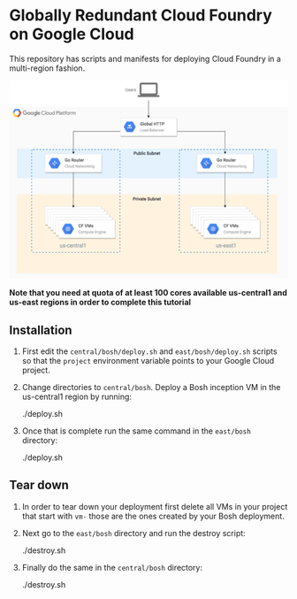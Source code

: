 # Globally Redundant Cloud Foundry on Google Cloud

This repository has scripts and manifests for deploying Cloud Foundry in a
multi-region fashion.

![architecture](arch.png)

**Note that you need at quota of at least 100 cores available us-central1 and
us-east regions in order to complete this tutorial**

## Installation

1. First edit the `central/bosh/deploy.sh` and `east/bosh/deploy.sh` scripts so
   that the `project` environment variable points to your Google Cloud project.

1. Change directories to `central/bosh`. Deploy a Bosh inception VM in the us-central1
   region by running:

    ./deploy.sh

1. Once that is complete run the same command in the `east/bosh` directory:

    ./deploy.sh

## Tear down

1. In order to tear down your deployment first delete all VMs in your project
   that start with `vm-` those are the ones created by your Bosh deployment.

2. Next go to the `east/bosh` directory and run the destroy script:

     ./destroy.sh

3. Finally do the same in the `central/bosh` directory:

     ./destroy.sh
